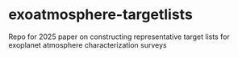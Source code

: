 # exoatmosphere-targetlists
Repo for 2025 paper on constructing representative target lists for exoplanet atmosphere characterization surveys
